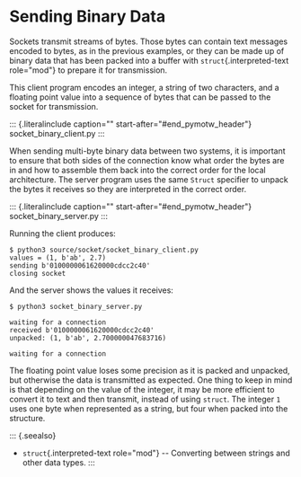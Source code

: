 Sending Binary Data
===================

Sockets transmit streams of bytes. Those bytes can contain text messages
encoded to bytes, as in the previous examples, or they can be made up of
binary data that has been packed into a buffer with
`struct`{.interpreted-text role="mod"} to prepare it for transmission.

This client program encodes an integer, a string of two characters, and
a floating point value into a sequence of bytes that can be passed to
the socket for transmission.

::: {.literalinclude caption="" start-after="#end_pymotw_header"}
socket\_binary\_client.py
:::

When sending multi-byte binary data between two systems, it is important
to ensure that both sides of the connection know what order the bytes
are in and how to assemble them back into the correct order for the
local architecture. The server program uses the same `Struct` specifier
to unpack the bytes it receives so they are interpreted in the correct
order.

::: {.literalinclude caption="" start-after="#end_pymotw_header"}
socket\_binary\_server.py
:::

Running the client produces:

``` {.sourceCode .none}
$ python3 source/socket/socket_binary_client.py
values = (1, b'ab', 2.7)
sending b'0100000061620000cdcc2c40'
closing socket
```

And the server shows the values it receives:

``` {.sourceCode .none}
$ python3 socket_binary_server.py

waiting for a connection
received b'0100000061620000cdcc2c40'
unpacked: (1, b'ab', 2.700000047683716)

waiting for a connection
```

The floating point value loses some precision as it is packed and
unpacked, but otherwise the data is transmitted as expected. One thing
to keep in mind is that depending on the value of the integer, it may be
more efficient to convert it to text and then transmit, instead of using
`struct`. The integer `1` uses one byte when represented as a string,
but four when packed into the structure.

::: {.seealso}
-   `struct`{.interpreted-text role="mod"} \-- Converting between
    strings and other data types.
:::
